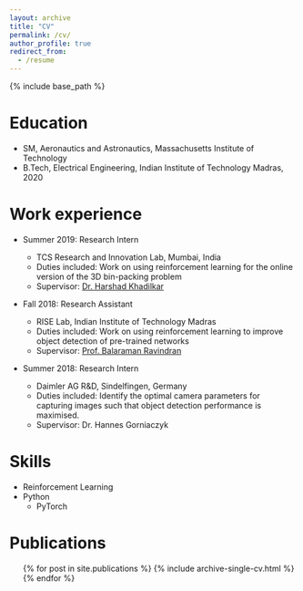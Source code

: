 ```yaml
---
layout: archive
title: "CV"
permalink: /cv/
author_profile: true
redirect_from:
  - /resume
---
```


{% include base_path %}

Education
======
* SM, Aeronautics and Astronautics, Massachusetts Institute of Technology
* B.Tech, Electrical Engineering, Indian Institute of Technology Madras, 2020

Work experience
======
* Summer 2019: Research Intern
  * TCS Research and Innovation Lab, Mumbai, India
  * Duties included: Work on using reinforcement learning for the online version of the 3D bin-packing problem 
  * Supervisor: [Dr. Harshad Khadilkar](https://sites.google.com/view/harshad/home)

* Fall 2018: Research Assistant
  * RISE Lab, Indian Institute of Technology Madras
  * Duties included: Work on using reinforcement learning to improve object detection of pre-trained networks
  * Supervisor: [Prof. Balaraman Ravindran](https://www.cse.iitm.ac.in/~ravi/)

* Summer 2018: Research Intern
  * Daimler AG R&D, Sindelfingen, Germany
  * Duties included: Identify the optimal camera parameters for capturing images such that object detection performance is maximised.
  * Supervisor: Dr. Hannes Gorniaczyk

  
Skills
======
* Reinforcement Learning
* Python
  * PyTorch

Publications
======
  <ul>{% for post in site.publications %}
    {% include archive-single-cv.html %}
  {% endfor %}</ul>
  
